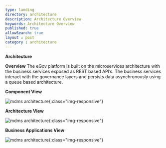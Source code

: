 ```yaml
---
type: landing
directory: architecture
description: Architecture Overview
keywords: Architecture Overview
published: true
allowSearch: true
layout : post
category : architecture
---
```

**Architecture**


**Overview**
The eGov platform is built on the microservices architecture with the business services exposed as REST based API’s. The business services interact with the governance layers and persists data asynchronously using a queue based architecture.

**Component View**<br>

![mdms architecture](/images/componentview.png){:class="img-responsive"}


**Architecture View**<br>

![mdms architecture](/images/architectureview.png){:class="img-responsive"}

**Business Applications View**<br>

![mdms architecture](/images/businessapplicationsview.png){:class="img-responsive"}
